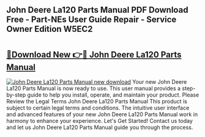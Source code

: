 ## John Deere La120 Parts Manual PDF Download Free - Part-NEs User Guide Repair - Service Owner Edition W5EC2

# <h2><a href="http://bc93350.oget.top/?id=John+Deere+La120+Parts+Manual">🔗Download New 👉🔴 John Deere La120 Parts Manual</a></h2>

[![John Deere La120 Parts Manual new download](https://i.imgur.com/5g1atiW.png)](http://bc93350.oget.top/?id=John+Deere+La120+Parts+Manual)
Your new John Deere La120 Parts Manual is now ready to use. This user manual provides a step-by-step guide to help you install, operate, and maintain your product. Please Review the Legal Terms John Deere La120 Parts Manual This product is subject to certain legal terms and conditions. The intuitive user interface and advanced features of your new John Deere La120 Parts Manual work in harmony to enhance your experience. Let's Get Started! Contact us today and let us John Deere La120 Parts Manual guide you through the process.

